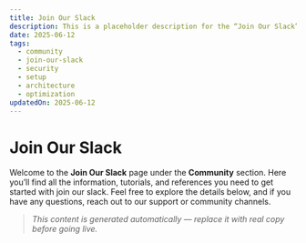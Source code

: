 ```yaml
---
title: Join Our Slack
description: This is a placeholder description for the “Join Our Slack” page, giving readers a quick overview of what they can expect to find here.
date: 2025-06-12
tags:
  - community
  - join-our-slack
  - security
  - setup
  - architecture
  - optimization
updatedOn: 2025-06-12
---
```

# Join Our Slack

Welcome to the **Join Our Slack** page under the **Community** section. Here you’ll find all the information, tutorials, and references you need to get started with join our slack. Feel free to explore the details below, and if you have any questions, reach out to our support or community channels.

> _This content is generated automatically — replace it with real copy before going live._ 
